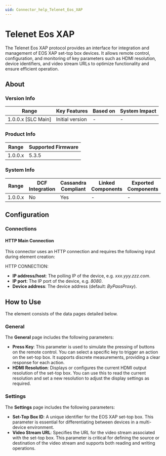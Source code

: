 ```yaml
---
uid: Connector_help_Telenet_Eos_XAP
---
```


# Telenet Eos XAP

The Telenet Eos XAP protocol provides an interface for integration and management of EOS XAP set-top box devices. It allows remote control, configuration, and monitoring of key parameters such as HDMI resolution, device identifiers, and video stream URLs to optimize functionality and ensure efficient operation.

## About

### Version Info

| Range                | Key Features     | Based on     | System Impact     |
|----------------------|------------------|--------------|-------------------|
| 1.0.0.x [SLC Main]   | Initial version  | -            | -                 |

### Product Info

| Range     | Supported Firmware     |
|-----------|------------------------|
| 1.0.0.x   | 5.3.5                  |

### System Info

| Range     | DCF Integration     | Cassandra Compliant     | Linked Components     | Exported Components     |
|-----------|---------------------|-------------------------|-----------------------|-------------------------|
| 1.0.0.x   | No                  | Yes                     | -                     | -                       |

## Configuration

### Connections

#### HTTP Main Connection

This connector uses an HTTP connection and requires the following input during element creation:

HTTP CONNECTION:

- **IP address/host**: The polling IP of the device, e.g. *xxx.yyy.zzz.com*.
- **IP port**: The IP port of the device, e.g. *8080*.
- **Device address**: The device address (default: *ByPassProxy*).

## How to Use

The element consists of the data pages detailed below.

### General

The **General** page includes the following parameters:

- **Press Key**: This parameter is used to simulate the pressing of buttons on the remote control. You can select a specific key to trigger an action on the set-top box. It supports discrete measurements, providing a clear response for each action.
- **HDMI Resolution**: Displays or configures the current HDMI output resolution of the set-top box. You can use this to read the current resolution and set a new resolution to adjust the display settings as required.

### Settings

The **Settings** page includes the following parameters:

- **Set-Top Box ID**: A unique identifier for the EOS XAP set-top box. This parameter is essential for differentiating between devices in a multi-device environment.
- **Video Stream URL**: Specifies the URL for the video stream associated with the set-top box. This parameter is critical for defining the source or destination of the video stream and supports both reading and writing operations.

